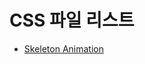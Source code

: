 # CSS 파일 리스트
- [Skeleton Animation](https://github.com/algo2000/Front-CSS/tree/master/Skeleton_Animation)
